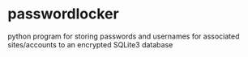 # passwordlocker
python program for storing passwords and usernames for associated sites/accounts to an encrypted SQLite3 database
